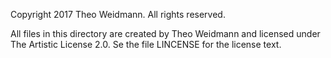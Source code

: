 Copyright 2017 Theo Weidmann. All rights reserved.

All files in this directory are created by Theo Weidmann
and licensed under The Artistic License 2.0. Se the file
LINCENSE for the license text.

